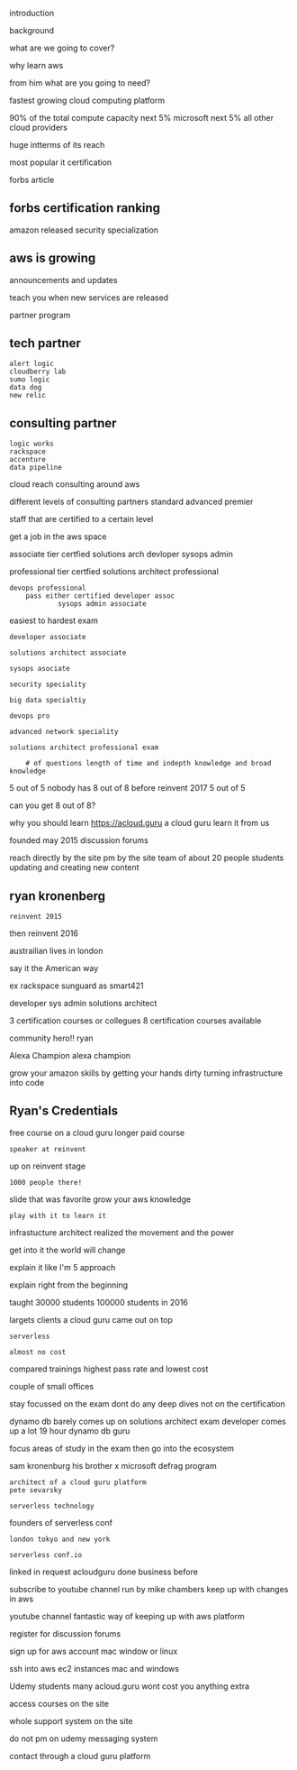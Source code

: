introduction 

background

what are we going to cover?

why learn aws 

from him
what are you going to need?

fastest growing cloud computing platform

90% of the total compute capacity
    next 5% microsoft
    next 5% all other cloud providers

huge intterms of its reach

most popular it certification

forbs article

forbs certification ranking
------------------------------
amazon released security specialization

aws is growing
------------------------------
announcements and updates 

teach you when new services are released

partner program

tech partner
------------------------------
	alert logic
	cloudberry lab
	sumo logic
	data dog
	new relic


consulting partner
------------------------------
	logic works
	rackspace
	accenture
	data pipeline
cloud reach 
consulting around aws 

different levels of consulting partners
    standard
    advanced
    premier

staff that are certified to a certain level

get a job in the aws space

associate tier
certfied solutions arch
	devloper
	sysops admin

professional tier
	certfied solutions architect professional
	
	devops professional
		pass either certified developer assoc
				sysops admin associate

easiest to hardest exam

	developer associate

	solutions architect associate
	
	sysops asociate
	
	security speciality

	big data specialtiy

	devops pro	

	advanced network speciality

	solutions architect professional exam

		# of questions length of time and indepth knowledge and broad knowledge

5 out of 5
	nobody has 8 out of 8
    before reinvent 2017
    5 out of 5

can you get 8 out of 8?

why you should learn 
    https://acloud.guru
	a cloud guru
	learn it from us

founded may 2015
	discussion forums

reach directly by the site pm by the site
	team of about 20 people
	students
	updating and creating new content


ryan kronenberg
------------------------------
	reinvent 2015

then reinvent 2016

austrailian lives in london

say it the American way

ex rackspace sunguard as smart421

developer sys admin solutions architect

3 certification courses
	or collegues
8 certification courses available

community hero!!
	ryan

Alexa Champion
    alexa champion

grow your amazon skills by getting your hands dirty
turning infrastructure into code

Ryan's Credentials
------------------------------

free course on a cloud guru
	longer paid course 

	speaker at reinvent

up on reinvent stage

	1000 people there!
slide that was favorite 
	grow your aws knowledge
	
	play with it to learn it 

infrastucture architect
	realized the movement
	and the power

get into it the world will change

explain it like I'm 5 approach

explain right from the beginning

taught 30000 students 100000 students in 2016

largets clients
    a cloud guru came out on top

    serverless 

    almost no cost

compared trainings highest pass rate and lowest cost


couple of small offices

stay focussed on the exam
	dont do any deep dives not on the certification

dynamo db barely comes up on solutions architect exam
    developer comes up a lot
19 hour dynamo db guru

focus areas of study in the exam then go into the ecosystem

sam kronenburg his brother
    x microsoft
    defrag program

	architect of a cloud guru platform
    pete sevarsky

	serverless technology

founders of serverless conf

	london tokyo and new york

    serverless conf.io

linked in request
    acloudguru
    done business before

subscribe to youtube channel
    run by mike chambers
    keep up with changes in aws
    
youtube channel
    fantastic way of keeping up with aws platform

register for discussion forums

sign up for aws account 
	mac window or linux

ssh into aws ec2 instances
    mac and windows

Udemy students many 
    acloud.guru
    wont cost you anything extra

access courses on the site

whole support system on the site

do not pm on udemy messaging system

contact through a cloud guru platform

